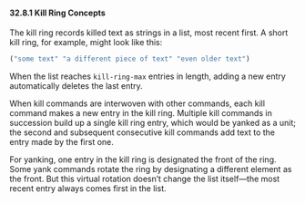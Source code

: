 

#### 32.8.1 Kill Ring Concepts

The kill ring records killed text as strings in a list, most recent first. A short kill ring, for example, might look like this:

```lisp
("some text" "a different piece of text" "even older text")
```

When the list reaches `kill-ring-max` entries in length, adding a new entry automatically deletes the last entry.

When kill commands are interwoven with other commands, each kill command makes a new entry in the kill ring. Multiple kill commands in succession build up a single kill ring entry, which would be yanked as a unit; the second and subsequent consecutive kill commands add text to the entry made by the first one.

For yanking, one entry in the kill ring is designated the front of the ring. Some yank commands rotate the ring by designating a different element as the front. But this virtual rotation doesn’t change the list itself—the most recent entry always comes first in the list.
